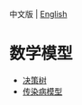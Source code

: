 中文版 | [English](README.md)

# 数学模型

- [决策树](decision_table_zh.md)
- [传染病模型](infectious_disease_zh.md)

